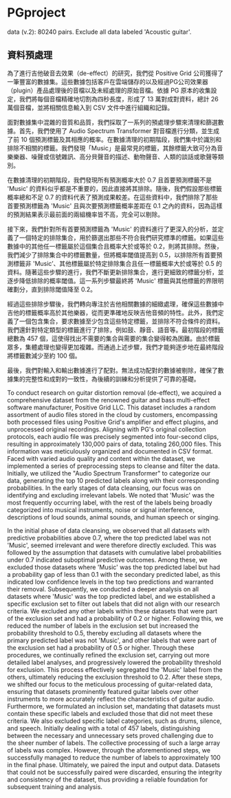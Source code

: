 # PGproject

data (v.2): 80240 pairs. Exclude all data labeled 'Acoustic guitar'.



## 資料預處理

為了進行吉他破音去效果（de-effect）的研究，我們從 Positive Grid 公司獲得了一筆豐富的數據集。這些數據包括客戶在雲端儲存的以及經過PG公司效果器（plugin）產品處理後的音檔以及未經處理的原始音檔。依據 PG 原本的收集設定，我們將每個音檔精確地切割為四秒長度，形成了 13 萬對成對資料，總計 26 萬個音檔，並將相關信息輸入到 CSV 文件中進行組織和記錄。

面對數據集中混雜的音質和品質，我們採取了一系列的預處理步驟來清理和篩選數據。首先，我們使用了 Audio Spectrum Transformer 對音檔進行分類，並生成了前 10 個預測標籤及其相應的概率。在數據清理的初期階段，我們集中於識別和排除不相關的標籤。我們發現「Music」是最常見的標籤，其餘標籤大致可分為音樂樂器、噪聲或信號雜訊、高分貝聲音的描述、動物聲音、人類的談話或歌聲等類別。

在數據清理的初期階段，我們發現所有預測概率大於 0.7 且首要預測標籤不是 'Music' 的資料似乎都是不重要的，因此直接將其排除。隨後，我們假設那些標籤概率總和不足 0.7 的資料代表了預測成果較差。在這些資料中，我們排除了那些首要預測標籤為 'Music' 且與次要預測標籤概率差距在 0.1 之內的資料，因為這樣的預測結果表示最前面的兩組機率皆不高，完全可以剔除。

接下來，我們針對所有首要預測標籤為 'Music' 的資料進行了更深入的分析，並定義了一個特定的排除集合，用於篩選出那些不符合我們研究標準的標籤。如果這些數據中的其他任一標籤屬於這個集合且概率大於或等於 0.2，則將其排除。然後，我們減少了排除集合中的標籤數量，但將概率閾值提高到 0.5，以排除所有首要預測標籤非 'Music’、其他標籤屬於特定排除集合且任一標籤概率大於或等於 0.5 的資料。隨著這些步驟的進行，我們不斷更新排除集合，進行更細致的標籤分析，並逐步降低排除的概率閾值。這一系列步驟最終將 'Music' 標籤與其他標籤的界限明確劃分，直到排除閾值降至 0.2。

經過這些排除步驟後，我們轉向專注於吉他相關數據的細緻處理，確保這些數據中吉他的標籤概率高於其他樂器，從而更準確地反映吉他音頻的特性。此外，我們定義了一個包含集合，要求數據至少包含這些特定標籤，並排除不符合條件的資料。我們還針對特定類型的標籤進行了排除，例如鼓、靜音、語音等。最初階段的標籤總數為 457 個，這使得找出不需要的集合與需要的集合變得較為困難。由於標籤眾多，集體處理也變得更加複雜。而通過上述步驟，我們才能夠逐步地在最終階段將標籤數減少至約 100 個。

最後，我們對輸入和輸出數據進行了配對。無法成功配對的數據被剔除，確保了數據集的完整性和成對的一致性，為後續的訓練和分析提供了可靠的基礎。

To conduct research on guitar distortion removal (de-effect), we acquired a comprehensive dataset from the renowned guitar and bass multi-effect software manufacturer, Positive Grid LLC. This dataset includes a random assortment of audio files stored in the cloud by customers, encompassing both processed files using Positive Grid's amplifier and effect plugins, and unprocessed original recordings. Aligning with PG's original collection protocols, each audio file was precisely segmented into four-second clips, resulting in approximately 130,000 pairs of data, totaling 260,000 files. This information was meticulously organized and documented in CSV format.
Faced with varied audio quality and content within the dataset, we implemented a series of preprocessing steps to cleanse and filter the data. Initially, we utilized the "Audio Spectrum Transformer" to categorize our data, generating the top 10 predicted labels along with their corresponding probabilities. In the early stages of data cleansing, our focus was on identifying and excluding irrelevant labels. We noted that 'Music' was the most frequently occurring label, with the rest of the labels being broadly categorized into musical instruments, noise or signal interference, descriptions of loud sounds, animal sounds, and human speech or singing.

In the initial phase of data cleansing, we observed that all datasets with predictive probabilities above 0.7, where the top predicted label was not 'Music', seemed irrelevant and were therefore directly excluded. This was followed by the assumption that datasets with cumulative label probabilities under 0.7 indicated suboptimal predictive outcomes. Among these, we excluded those datasets where 'Music' was the top predicted label but had a probability gap of less than 0.1 with the secondary predicted label, as this indicated low confidence levels in the top two predictions and warranted their removal.
Subsequently, we conducted a deeper analysis on all datasets where 'Music' was the top predicted label, and we established a specific exclusion set to filter out labels that did not align with our research criteria. We excluded any other labels within these datasets that were part of the exclusion set and had a probability of 0.2 or higher. Following this, we reduced the number of labels in the exclusion set but increased the probability threshold to 0.5, thereby excluding all datasets where the primary predicted label was not 'Music', and other labels that were part of the exclusion set had a probability of 0.5 or higher.
Through these procedures, we continually refined the exclusion set, carrying out more detailed label analyses, and progressively lowered the probability threshold for exclusion. This process effectively segregated the 'Music' label from the others, ultimately reducing the exclusion threshold to 0.2.
After these steps, we shifted our focus to the meticulous processing of guitar-related data, ensuring that datasets prominently featured guitar labels over other instruments to more accurately reflect the characteristics of guitar audio. Furthermore, we formulated an inclusion set, mandating that datasets must contain these specific labels and excluded those that did not meet these criteria. We also excluded specific label categories, such as drums, silence, and speech.
Initially dealing with a total of 457 labels, distinguishing between the necessary and unnecessary sets proved challenging due to the sheer number of labels. The collective processing of such a large array of labels was complex. However, through the aforementioned steps, we successfully managed to reduce the number of labels to approximately 100 in the final phase.
Ultimately, we paired the input and output data. Datasets that could not be successfully paired were discarded, ensuring the integrity and consistency of the dataset, thus providing a reliable foundation for subsequent training and analysis.

